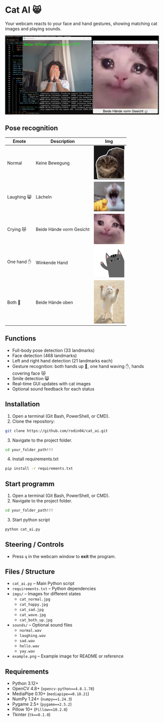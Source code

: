 # Cat AI 😸

Your webcam reacts to your face and hand gestures, showing matching cat images and playing sounds.

![Beschreibung des Bildes](example_sad.png)


## Pose recognition

| Emote       | Description            | Img                                     |
|-------------|-----------------------|----------------------------------------|
| Normal      | Keine Bewegung         | <img src="imgs/cat_normal.jpg" width="100"> |
| Laughing 😸 | Lächeln                | <img src="imgs/cat_happy.jpg" width="100"> |
| Crying 😿   | Beide Hände vorm Gesicht | <img src="imgs/cat_sad.jpg" width="100"> |
| One hand ✋  | Winkende Hand          | <img src="imgs/cat_wave.jpg" width="100"> |
| Both 🙌     | Beide Hände oben       | <img src="imgs/cat_both_up.jpg" width="100"> |

## Functions

- Full-body pose detection (33 landmarks)  
- Face detection (468 landmarks)  
- Left and right hand detection (21 landmarks each)  
- Gesture recognition: both hands up 🙌, one hand waving ✋, hands covering face 😿  
- Smile detection 😸  
- Real-time GUI updates with cat images  
- Optional sound feedback for each status

## Installation

1. Open a terminal (Git Bash, PowerShell, or CMD).  
2. Clone the repository:

```bash
git clone https://github.com/rodin04/cat_ai.git
```

3. Navigate to the project folder.
```bash
cd your_folder_path!!!
```

4. Install requirements.txt
```bash
pip install -r requirements.txt
```

## Start programm

1. Open a terminal (Git Bash, PowerShell, or CMD).
2. Navigate to the project folder.
```bash
cd your_folder_path!!!
```
3. Start python script
```bash
python cat_ai.py
```

## Steering / Controls

- Press `q` in the webcam window to **exit** the program.




## Files / Structure

- `cat_ai.py` – Main Python script
- `requirements.txt` – Python dependencies
- `imgs/` – Images for different states
  - `cat_normal.jpg`
  - `cat_happy.jpg`
  - `cat_sad.jpg`
  - `cat_wave.jpg`
  - `cat_both_up.jpg`
- `sounds/` – Optional sound files
  - `normal.wav`
  - `laughing.wav`
  - `sad.wav`
  - `hello.wav`
  - `yay.wav`
- `example.png` – Example image for README or reference

## Requirements

- Python 3.12+  
- OpenCV 4.8+ (`opencv-python==4.8.1.78`)  
- MediaPipe 0.10+ (`mediapipe==0.10.21`)  
- NumPy 1.24+ (`numpy==1.24.3`)  
- Pygame 2.5+ (`pygame==2.5.2`)  
- Pillow 10+ (`Pillow==10.2.0`)  
- Tkinter (`tk==0.1.0`)  


